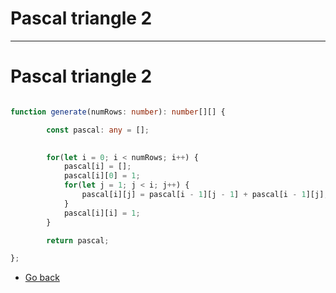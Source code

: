 # Pascal triangle 2
---
# Pascal triangle 2
```typescript

function generate(numRows: number): number[][] {

		const pascal: any = [];

	
		for(let i = 0; i < numRows; i++) {
			pascal[i] = [];
			pascal[i][0] = 1;
			for(let j = 1; j < i; j++) {
				pascal[i][j] = pascal[i - 1][j - 1] + pascal[i - 1][j];
			}
			pascal[i][i] = 1;
		}

		return pascal;

};
```

* [Go back](../readme.md)
